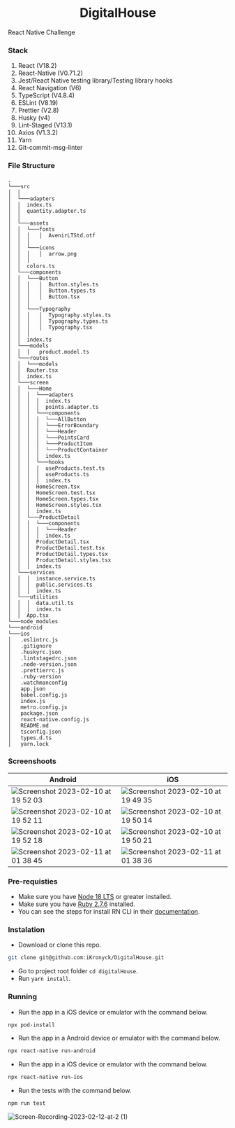 <h1 align="center">DigitalHouse</h1>

React Native Challenge

### Stack

1) React (V18.2)
2) React-Native (V0.71.2)
3) Jest/React Native testing library/Testing library hooks
4) React Navigation (V6)
5) TypeScript (V4.8.4)
6) ESLint (V8.19)
7) Prettier (V2.8)
8) Husky (v4)
9) Lint-Staged (V13.1)
10) Axios (V1.3.2)
11) Yarn
12) Git-commit-msg-linter

### File Structure

```
.
└───src
│  │
│  └───adapters
│  │  index.ts
│  │  quantity.adapter.ts
│  │
│  └───assets
│  │  └───fonts
│  │  │   │  AvenirLTStd.otf
│  │  │
│  │  └───icons
│  │  │   │  arrow.png
│  │  │ 
│  │  colors.ts
│  └───components
│  │  └───Button
│  │  │   │  Button.styles.ts
│  │  │   │  Button.types.ts
│  │  │   │  Button.tsx
│  │  │
│  │  └───Typography
│  │  │   │  Typography.styles.ts
│  │  │   │  Typography.types.ts
│  │  │   │  Typography.tsx
│  │  │
│  │  index.ts
│  └───models
│  │  │   product.model.ts
│  └───routes
│  │  └───models
│  │  Router.tsx
│  │  index.ts
│  └───screen
│  │  └───Home
│  │  │  └───adapters
│  │  │  │  index.ts
│  │  │  │  points.adapter.ts
│  │  │  └───components
│  │  │  │  └───AllButton
│  │  │  │  └───ErrorBoundary
│  │  │  │  └───Header
│  │  │  │  └───PointsCard
│  │  │  │  └───ProductItem
│  │  │  │  └───ProductContainer
│  │  │  │  index.ts
│  │  │  └───hooks
│  │  │  │  useProducts.test.ts
│  │  │  │  useProducts.ts
│  │  │  │  index.ts
│  │  │  HomeScreen.tsx
│  │  │  HomeScreen.test.tsx
│  │  │  HomeScreen.types.tsx
│  │  │  HomeScreen.styles.tsx
│  │  │  index.ts
│  │  └───ProductDetail
│  │  │  └───components
│  │  │  │  └───Header
│  │  │  │  index.ts
│  │  │  ProductDetail.tsx
│  │  │  ProductDetail.test.tsx
│  │  │  ProductDetail.types.tsx
│  │  │  ProductDetail.styles.tsx
│  │  │  index.ts
│  └───services
│  │  │  instance.service.ts
│  │  │  public.services.ts
│  │  │  index.ts
│  └───utilities
│  │  │  data.util.ts
│  │  │  index.ts
│  │  App.tsx
└───node_modules
└───android
└───ios
│   .eslintrc.js
│   .gitignore
│   .huskyrc.json
│   .lintstagedrc.json
│   .node-version.json
│   .prettierrc.js
│   .ruby-version
│   .watchmanconfig
│   app.json
│   babel.config.js
│   index.js
│   metro.config.js
│   package.json
│   react-native.config.js
│   README.md
│   tsconfig.json
│   types.d.ts
│   yarn.lock   
```

### Screenshoots

| Android  | iOS |
| ------------- | ------------- |
| ![Screenshot 2023-02-10 at 19 52 03](https://user-images.githubusercontent.com/12678606/218233125-76d58a7c-41ac-4b19-9b6e-b8fe982af4a9.png) | ![Screenshot 2023-02-10 at 19 49 35](https://user-images.githubusercontent.com/12678606/218233068-267eb17d-1ee8-4dec-bef4-1539ad0aa881.png)  |
| ![Screenshot 2023-02-10 at 19 52 11](https://user-images.githubusercontent.com/12678606/218233309-6b8a2693-ce5e-4769-bfb3-fe8632313c78.png) | ![Screenshot 2023-02-10 at 19 50 14](https://user-images.githubusercontent.com/12678606/218233305-a3a4780f-c108-4a4e-b014-816d16f44135.png)  |
| ![Screenshot 2023-02-10 at 19 52 18](https://user-images.githubusercontent.com/12678606/218233395-82c9912a-66c8-4cc7-86b6-5f0d75933e08.png) | ![Screenshot 2023-02-10 at 19 50 21](https://user-images.githubusercontent.com/12678606/218233393-947dc0a4-c9ba-402f-b4ba-6b509e1dda8b.png) |
| ![Screenshot 2023-02-11 at 01 38 45](https://user-images.githubusercontent.com/12678606/218246795-fa3e5ee3-2a0e-4d44-98d9-36c1d3987afd.png) | ![Screenshot 2023-02-11 at 01 38 36](https://user-images.githubusercontent.com/12678606/218246791-8aa255be-b2d4-4293-806b-449ce12c06de.png)  |


### Pre-requisties
  - Make sure you have [Node 18 LTS](https://nodejs.org/en/download/) or greater installed.
  - Make sure you have [Ruby  2.7.6](https://www.ruby-lang.org/en/news/2022/04/12/ruby-2-7-6-released/) installed.
  - You can see the steps for install RN CLI in their [documentation](https://reactnative.dev/docs/environment-setup).

### Instalation

- Download or clone this repo.
```bash
git clone git@github.com:iKronyck/DigitalHouse.git
```
- Go to project root folder `cd digitalHouse`.
- Run `yarn install`.

### Running

- Run the app in a iOS device or emulator with the command below.
```bash
npx pod-install
```
- Run the app in a Android device or emulator with the command below.
```bash
npx react-native run-android
```
- Run the app in a iOS device or emulator with the command below.
```bash
npx react-native run-ios
```
- Run the tests with the command below.
```bash
npm run test
```

![Screen-Recording-2023-02-12-at-2 (1)](https://user-images.githubusercontent.com/12678606/218382668-efdc04f4-7af2-4f36-bc92-8df21c31f0ad.gif)